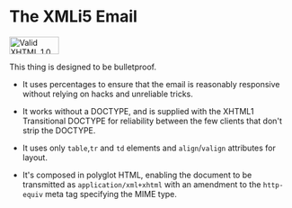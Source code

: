# The XMLi5 Email

<p>
  <a href="http://validator.w3.org/check?uri=referer">
    <img src="http://www.w3.org/Icons/valid-xhtml10" alt="Valid XHTML 1.0 Transitional" height="31" width="88" />
  </a>
</p>

This thing is designed to be bulletproof.

- It uses percentages to ensure that the email is reasonably responsive without relying on hacks and unreliable tricks.

- It works without a DOCTYPE, and is supplied with the XHTML1 Transitional DOCTYPE for reliability between the few clients that don't strip the DOCTYPE.

- It uses only `table`,`tr` and `td` elements and `align`/`valign` attributes for layout.

- It's composed in polyglot HTML, enabling the document to be transmitted as `application/xml+xhtml` with an amendment to the `http-equiv` meta tag specifying the MIME type.
